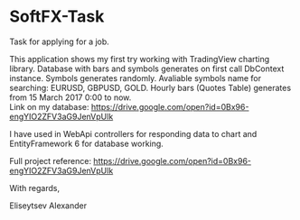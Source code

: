 # SoftFX-Task
Task for applying for a job.

This application shows my first try working with TradingView charting library.
Database with bars and symbols generates on first call DbContext instance. Symbols generates randomly.
Avaliable symbols name for searching: EURUSD, GBPUSD, GOLD.
Hourly bars (Quotes Table) generates from 15 March 2017 0:00 to now.  
Link on my database: https://drive.google.com/open?id=0Bx96-engYIO2ZFV3aG9JenVpUlk

I have used in WebApi controllers for responding data to chart and EntityFramework 6 for database working.

Full project reference: https://drive.google.com/open?id=0Bx96-engYIO2ZFV3aG9JenVpUlk

With regards,

Eliseytsev Alexander
